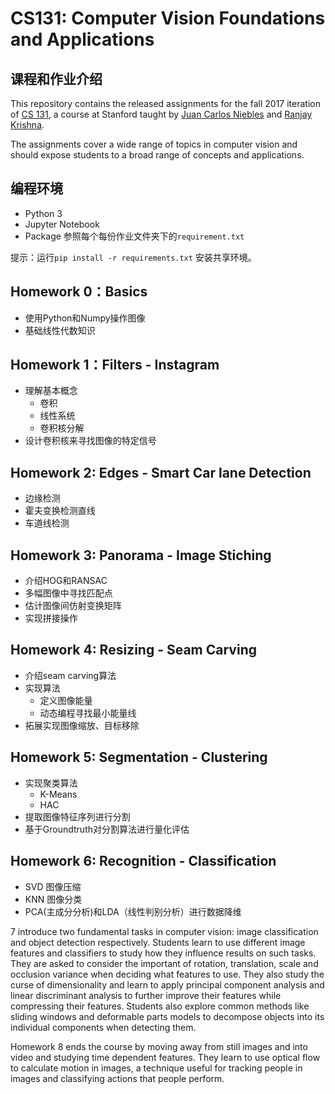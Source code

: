 # CS131: Computer Vision Foundations and Applications
## 课程和作业介绍
This repository contains the released assignments for the fall 2017 iteration of [CS 131](http://vision.stanford.edu/teaching/cs131_fall1718/), a course at Stanford taught by [Juan Carlos Niebles](http://www.niebles.net) and [Ranjay Krishna](http://ranjaykrishna.com).

The assignments cover a wide range of topics in computer vision and should expose students to a broad range of concepts and applications. 

## 编程环境
- Python 3
- Jupyter Notebook
- Package 参照每个每份作业文件夹下的`requirement.txt`

提示：运行`pip install -r requirements.txt` 安装共享环境。

## Homework 0：Basics 

- 使用Python和Numpy操作图像
- 基础线性代数知识


## Homework 1：Filters - Instagram

- 理解基本概念
    - 卷积
    - 线性系统
    - 卷积核分解
- 设计卷积核来寻找图像的特定信号

## Homework 2: Edges - Smart Car lane Detection

- 边缘检测
- 霍夫变换检测直线
- 车道线检测

## Homework 3: Panorama - Image Stiching

- 介绍HOG和RANSAC
- 多幅图像中寻找匹配点
- 估计图像间仿射变换矩阵
- 实现拼接操作

## Homework 4: Resizing - Seam Carving

- 介绍seam carving算法
- 实现算法 
    - 定义图像能量
    - 动态编程寻找最小能量线
- 拓展实现图像缩放、目标移除

## Homework 5: Segmentation - Clustering

- 实现聚类算法
    - K-Means
    - HAC
- 提取图像特征序列进行分割
- 基于Groundtruth对分割算法进行量化评估

## Homework 6: Recognition - Classification

- SVD 图像压缩
- KNN 图像分类
- PCA(主成分分析)和LDA（线性判别分析）进行数据降维
 
 
7 introduce two fundamental tasks in computer vision: image classification and object detection respectively. Students learn to use different image features and classifiers to study how they influence results on such tasks. They are asked to consider the important of rotation, translation, scale and occlusion variance when deciding what features to use. They also study the curse of dimensionality and learn to apply principal component analysis and linear discriminant analysis to further improve their features while compressing their features. Students also explore common methods like sliding windows and deformable parts models to decompose objects into its individual components when detecting them.

Homework 8 ends the course by moving away from still images and into video and studying time dependent features. They learn to use optical flow to calculate motion in images, a technique useful for tracking people in images and classifying actions that people perform.
